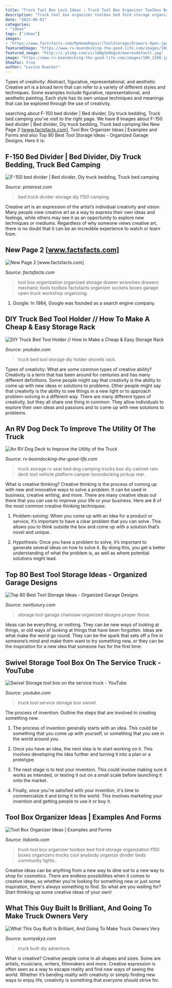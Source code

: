 ```yaml
---
title: "Truck Tool Box Lock Ideas : Truck Tool Box Organizer Toolbox Bed Ford Storage Organization F150 Boxes Organizers Trucks Cool Anybody Organize Divider Beds Community Lights"
description: "Truck tool box organizer toolbox bed ford storage organization f150 boxes organizers trucks cool anybody organize divider beds community lights"
date: "2023-06-01"
categories:
- "ideas"
tags: ["ideas"]
images:
- "https://www.factsfacts.com/MyHomeRepair/ToolStorage/Drawers-Open.jpg"
featuredImage: "https://www.rv-boondocking-the-good-life.com/images/100_1108.jpg"
featured_image: "http://i.ytimg.com/vi/1ANg3oOXgs4/maxresdefault.jpg"
image: "https://www.rv-boondocking-the-good-life.com/images/100_1108.jpg"
ShowToc: true
author: "Lavina Ruecker"
---
```



Types of creativity: Abstract, figurative, representational, and aesthetic
Creative art is a broad term that can refer to a variety of different styles and techniques. Some examples include figurative, representational, and aesthetic painting. Each style has its own unique techniques and meanings that can be explored through the use of creativity.

	

		
searching about F-150 bed divider | Bed divider, Diy truck bedding, Truck bed camping you've visit to the right page. We have 8 Images about F-150 bed divider | Bed divider, Diy truck bedding, Truck bed camping like New Page 2 [www.factsfacts.com], Tool Box Organizer Ideas | Examples and Forms and also Top 80 Best Tool Storage Ideas - Organized Garage Designs. Here it is:
		
    
## F-150 Bed Divider | Bed Divider, Diy Truck Bedding, Truck Bed Camping

<img loading=lazy src="https://i.pinimg.com/736x/17/50/5f/17505f726fc808e4131586532161b3e7.jpg" onerror="this.onerror=null;this.src='https://tse1.mm.bing.net/th?id=OIP.hIvtmAXqwqJQkvRG8Hp5vAHaFj&amp;pid=15.1';" alt="F-150 bed divider | Bed divider, Diy truck bedding, Truck bed camping">

_Source: pinterest.com_

>bed truck divider storage diy f150 camping. 

	

Creative art is an expression of the artist’s individual creativity and vision. Many people view creative art as a way to express their own ideas and feelings, while others may see it as an opportunity to explore new techniques or mediums. Regardless of why someone views creative art, there is no doubt that it can be an incredible experience to watch or learn from.

    
## New Page 2 [www.factsfacts.com]

<img loading=lazy src="https://www.factsfacts.com/MyHomeRepair/ToolStorage/Drawers-Open.jpg" onerror="this.onerror=null;this.src='https://tse1.mm.bing.net/th?id=OIP.pDRBudqTZmly63JFu6lV6QHaFj&amp;pid=15.1';" alt="New Page 2 [www.factsfacts.com]">

_Source: factsfacts.com_

>tool box organization organized storage drawer wrenches drawers mechanic tools toolbox factsfacts organizer sockets boxes garage open truck workshop organizing. 

	

1. Google: In 1984, Google was founded as a search engine company.

    
## DIY Truck Bed Tool Holder // How To Make A Cheap &amp; Easy Storage Rack

<img loading=lazy src="https://i.ytimg.com/vi/huJ67azAOWY/maxresdefault.jpg" onerror="this.onerror=null;this.src='https://tse2.mm.bing.net/th?id=OIP.jqAlCXfHs_5N6y4wY9kgeQHaEK&amp;pid=15.1';" alt="DIY Truck Bed Tool Holder // How to Make a Cheap &amp; Easy Storage Rack">

_Source: youtube.com_

>truck bed tool storage diy holder shovels rack. 

	

Types of creativity: What are some common types of creative ability?
Creativity is a term that has been around for centuries and has many different definitions. Some people might say that creativity is the ability to come up with new ideas or solutions to problems. Other people might say that creativity is the ability to see things in a new light or to approach problem-solving in a different way. There are many different types of creativity, but they all share one thing in common: They allow individuals to explore their own ideas and passions and to come up with new solutions to problems.

    
## An RV Dog Deck To Improve The Utility Of The Truck

<img loading=lazy src="https://www.rv-boondocking-the-good-life.com/images/100_1108.jpg" onerror="this.onerror=null;this.src='https://tse3.mm.bing.net/th?id=OIP.Xe5I8AP0F5bifdsxNEDUxAHaLG&amp;pid=15.1';" alt="An RV Dog Deck to Improve the Utility of the Truck">

_Source: rv-boondocking-the-good-life.com_

>truck storage rv seat bed dog camping trucks box diy cabinet ram deck tool vehicle platform camper boondocking pickup rear. 

	

What is creative thinking?
Creative thinking is the process of coming up with new and innovative ways to solve a problem. It can be used in business, creative writing, and more. There are many creative ideas out there that you can use to improve your life or your business. Here are 8 of the most common creative thinking techniques:
1. Problem-solving: When you come up with an idea for a product or service, it’s important to have a clear problem that you can solve. This allows you to think outside the box and come up with a solution that’s novel and unique.

2. Hypothesis: Once you have a problem to solve, it’s important to generate several ideas on how to solve it. By doing this, you get a better understanding of what the problem is, as well as where potential solutions might lead.

    
## Top 80 Best Tool Storage Ideas - Organized Garage Designs

<img loading=lazy src="http://nextluxury.com/wp-content/uploads/chainsaw-tool-storage-ideas.jpg" onerror="this.onerror=null;this.src='https://tse3.mm.bing.net/th?id=OIP.s-cAhMT77ijIEcV4n9--5AAAAA&amp;pid=15.1';" alt="Top 80 Best Tool Storage Ideas - Organized Garage Designs">

_Source: nextluxury.com_

>storage tool garage chainsaw organized designs proper those. 

	

Ideas can be everything, or nothing. They can be new ways of looking at things, or old ways of looking at things that have been forgotten. Ideas are what make the world go round. They can be the spark that sets off a fire in someone’s mind and make them want to try something new, or they can be the inspiration for a new idea that someone has for the first time.

    
## Swivel Storage Tool Box On The Service Truck - YouTube

<img loading=lazy src="http://i.ytimg.com/vi/1ANg3oOXgs4/maxresdefault.jpg" onerror="this.onerror=null;this.src='https://tse2.mm.bing.net/th?id=OIP.1UWF5JFnG-tsTwVHudVROAHaEK&amp;pid=15.1';" alt="Swivel Storage tool box on the service truck - YouTube">

_Source: youtube.com_

>truck tool service storage box swivel. 

	

The process of invention: Outline the steps that are involved in creating something new.
1. The process of invention generally starts with an idea. This could be something that you come up with yourself, or something that you see in the world around you.
2. Once you have an idea, the next step is to start working on it. This involves developing the idea further and turning it into a plan or a prototype.

3. The next stage is to test your invention. This could involve making sure it works as intended, or testing it out on a small scale before launching it onto the market.

4. Finally, once you're satisfied with your invention, it's time to commercialize it and bring it to the world. This involves marketing your invention and getting people to use it or buy it.

    
## Tool Box Organizer Ideas | Examples And Forms

<img loading=lazy src="https://i.pinimg.com/originals/ca/a7/9f/caa79fbb87ff8570d56c45c1bcbfa9f3.jpg" onerror="this.onerror=null;this.src='https://tse1.mm.bing.net/th?id=OIP.u1HJFFZaps1rQ4wGYxX5zQHaFj&amp;pid=15.1';" alt="Tool Box Organizer Ideas | Examples and Forms">

_Source: lisbonlx.com_

>truck tool box organizer toolbox bed ford storage organization f150 boxes organizers trucks cool anybody organize divider beds community lights. 

	

Creative ideas can be anything from a new way to dine out to a new way to shop for cosmetics. There are endless possibilities when it comes to creative ideas, so whether you're looking for something new or just some inspiration, there's always something to find. So what are you waiting for? Start thinking up some creative ideas of your own!

    
## What This Guy Built Is Brilliant, And Going To Make Truck Owners Very

<img loading=lazy src="https://www.sunnyskyz.com/uploads/2014/10/blnz8-01-VbQkXFA.jpg" onerror="this.onerror=null;this.src='https://tse1.mm.bing.net/th?id=OIP.N0lFHuWLafU2fozKT-E_YgHaE7&amp;pid=15.1';" alt="What This Guy Built Is Brilliant, And Going To Make Truck Owners Very">

_Source: sunnyskyz.com_

>truck built diy adventure. 

	

What is creative?
Creative people come in all shapes and sizes. Some are artists, musicians, writers, filmmakers and more. Creative expression is often seen as a way to escape reality and find new ways of seeing the world. Whether it’s bending reality with creativity or simply finding new ways to enjoy life, creativity is something that everyone should strive for.

